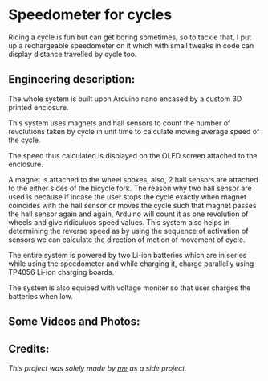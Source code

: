 # Speedometer for cycles

Riding a cycle is fun but can get boring sometimes, so to tackle that, I put up a rechargeable speedometer on it which with small tweaks in code can display distance travelled by cycle too.

## Engineering description:

The whole system is built upon Arduino nano encased by a custom 3D printed enclosure.

This system uses magnets and hall sensors to count the number of revolutions taken by cycle in unit time to calculate moving average speed of the cycle.

The speed thus calculated is displayed on the OLED screen attached to the enclosure.

A magnet is attached to the wheel spokes, also, 2 hall sensors are attached to the either sides of the bicycle fork. The reason why two hall sensor are used is because if incase the user stops the cycle exactly 
when magnet coincides with the hall sensor or moves the cycle such that magnet passes the hall sensor again and again, Arduino will count it as one revolution of wheels
and give ridiculuos speed values. This system also helps in determining the reverse speed as by using the sequence of activation of sensors we can calculate the direction of motion
of movement of cycle.

The entire system is powered by two Li-ion batteries which are in series while using the speedometer and while charging it, charge parallelly using TP4056 Li-ion charging boards.

The system is also equiped with voltage moniter so that user charges the batteries when low.

## Some Videos and Photos:

## Credits:
_This project was solely made by [me](https://chiragkotian.github.io) as a side project._
